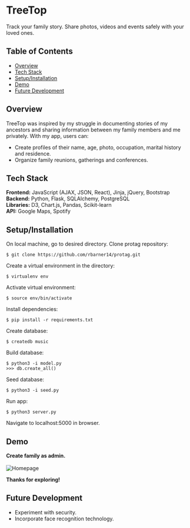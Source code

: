 # TreeTop
Track your family story.  Share photos, videos and events safely with your loved ones.

## Table of Contents
* [Overview](#overview)</br>
* [Tech Stack](#techstack)</br>
* [Setup/Installation](#installation)</br>
* [Demo](#demo)</br>
* [Future Development](#future)</br>

<a name="overview"/></a>
## Overview
TreeTop was inspired by my struggle in documenting stories of my ancestors and sharing information between my family members and me privately.  With my app, users can:

* Create profiles of their name, age, photo, occupation, marital history and residence.
* Organize family reunions, gatherings and conferences.

<a name="techstack"/></a>
## Tech Stack
**Frontend:** JavaScript (AJAX, JSON, React), Jinja, jQuery, Bootstrap</br>
**Backend:** Python, Flask, SQLAlchemy, PostgreSQL<br/>
**Libraries:** D3, Chart.js, Pandas, Scikit-learn<br/>
**API:** Google Maps, Spotify <br/>

<a name="installation"/></a>
## Setup/Installation
On local machine, go to desired directory.  Clone protag repository:
```
$ git clone https://github.com/rbarner14/protag.git
```
Create a virtual environment in the directory:
```
$ virtualenv env
```
Activate virtual environment:
```
$ source env/bin/activate
```
Install dependencies:
```
$ pip install -r requirements.txt
```
Create database:
```
$ createdb music
```
Build database:
```
$ python3 -i model.py
>>> db.create_all()
```
Seed database:
```
$ python3 -i seed.py
```
Run app:
```
$ python3 server.py
```
Navigate to localhost:5000 in browser.

<a name="demo"/></a>
## Demo

**Create family as admin.**
<br/><br/>
![Homepage](/static/images/readme/homepage.gif)
<br/>


**Thanks for exploring!**

<a name="future"/></a>
## Future Development
* Experiment with security.
* Incorporate face recognition technology.